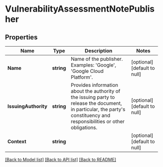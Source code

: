 # VulnerabilityAssessmentNotePublisher

## Properties
Name | Type | Description | Notes
------------ | ------------- | ------------- | -------------
**Name** | **string** | Name of the publisher. Examples: &#39;Google&#39;, &#39;Google Cloud Platform&#39;. | [optional] [default to null]
**IssuingAuthority** | **string** | Provides information about the authority of the issuing party to release the document, in particular, the party&#39;s constituency and responsibilities or other obligations. | [optional] [default to null]
**Context** | **string** |  | [optional] [default to null]

[[Back to Model list]](../README.md#documentation-for-models) [[Back to API list]](../README.md#documentation-for-api-endpoints) [[Back to README]](../README.md)


